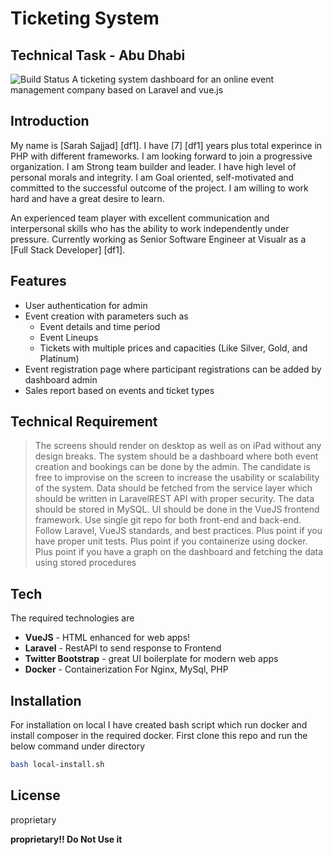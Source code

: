 # Ticketing System
## Technical Task - Abu Dhabi

![Build Status](https://travis-ci.org/joemccann/dillinger.svg?branch=master)
A ticketing system dashboard for an online event management company based on Laravel and vue.js

## Introduction

My name is [Sarah Sajjad] [df1]. I have [7] [df1] years plus total experince in PHP with different frameworks. I am looking forward to join a progressive organization. I am Strong team builder and leader. I have high level of personal morals and integrity. I am Goal oriented, self-motivated and committed to the successful outcome of the project. I am willing to work hard and have a great desire to learn.

An experienced team player with excellent communication and interpersonal skills who has the ability to work independently under pressure.
Currently working as Senior Software Engineer at Visualr as a [Full Stack Developer] [df1].

## Features

- User authentication for admin
- Event creation with parameters such as
    * Event details and time period
    * Event Lineups
    * Tickets with multiple prices and capacities (Like Silver, Gold, and Platinum)
- Event registration page where participant registrations can be added by dashboard admin
- Sales report based on events and ticket types

## Technical Requirement

> The screens should render on desktop as well as on iPad without any design breaks.
> The system should be a dashboard where both event creation and bookings can be done by the admin.
> The candidate is free to improvise on the screen to increase the usability or scalability of the system. 
> Data should be fetched from the service layer which should be written in LaravelREST API with proper security.
> The data should be stored in MySQL.
UI should be done in the VueJS frontend framework.
Use single git repo for both front-end and back-end.
Follow Laravel, VueJS standards, and best practices.
Plus point if you have proper unit tests.
Plus point if you containerize using docker.
>Plus point if you have a graph on the dashboard and fetching the data using stored procedures


## Tech

The required technologies are
- **VueJS** - HTML enhanced for web apps!
- **Laravel** - RestAPI to send response to Frontend
- **Twitter Bootstrap** - great UI boilerplate for modern web apps
- **Docker** - Containerization For Nginx, MySql, PHP 

## Installation

For installation on local I have created bash script which run docker and install composer in the required docker. First clone this repo and run the below command under directory

```sh
bash local-install.sh 
```

## License

proprietary

**proprietary!! Do Not Use it**

